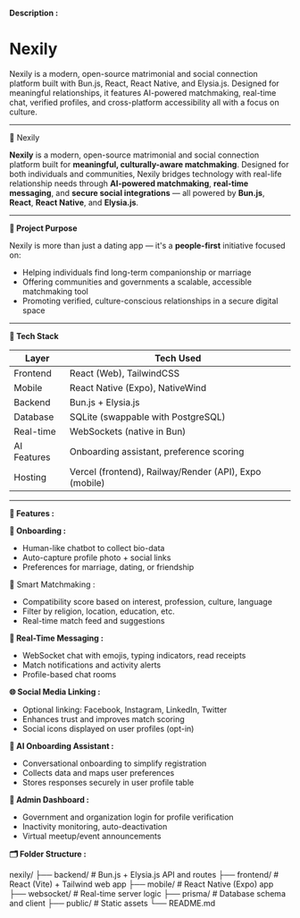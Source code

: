 **Description :**

# Nexily
Nexily is a modern, open-source matrimonial and social connection platform built with Bun.js, React, React Native, and Elysia.js. Designed for meaningful relationships, it features AI-powered matchmaking, real-time chat, verified profiles, and cross-platform accessibility all with a focus on culture.

-----------------------------------------------------------------------------------------------------------------------------------------------------------------------------

 💞 Nexily

**Nexily** is a modern, open-source matrimonial and social connection platform built for **meaningful, culturally-aware matchmaking**. Designed for both individuals and communities, Nexily bridges technology with real-life relationship needs through **AI-powered matchmaking**, **real-time messaging**, and **secure social integrations** — all powered by **Bun.js**, **React**, **React Native**, and **Elysia.js**.

---

**📌 Project Purpose**

Nexily is more than just a dating app — it's a **people-first** initiative focused on:
- Helping individuals find long-term companionship or marriage
- Offering communities and governments a scalable, accessible matchmaking tool
- Promoting verified, culture-conscious relationships in a secure digital space

---

 **🧱 Tech Stack**

| Layer        | Tech Used                             |
|--------------|----------------------------------------|
| Frontend     | React (Web), TailwindCSS               |
| Mobile       | React Native (Expo), NativeWind        |
| Backend      | Bun.js + Elysia.js                     |
| Database     | SQLite (swappable with PostgreSQL)     |
| Real-time    | WebSockets (native in Bun)             |
| AI Features  | Onboarding assistant, preference scoring |
| Hosting      | Vercel (frontend), Railway/Render (API), Expo (mobile) |

---

 **🚀 Features :**

 **👤 Onboarding :**
- Human-like chatbot to collect bio-data
- Auto-capture profile photo + social links
- Preferences for marriage, dating, or friendship

 💞 Smart Matchmaking :
- Compatibility score based on interest, profession, culture, language
- Filter by religion, location, education, etc.
- Real-time match feed and suggestions

 **💬 Real-Time Messaging :**
- WebSocket chat with emojis, typing indicators, read receipts
- Match notifications and activity alerts
- Profile-based chat rooms

 **🌐 Social Media Linking :**
- Optional linking: Facebook, Instagram, LinkedIn, Twitter
- Enhances trust and improves match scoring
- Social icons displayed on user profiles (opt-in)

 **🧠 AI Onboarding Assistant :**
- Conversational onboarding to simplify registration
- Collects data and maps user preferences
- Stores responses securely in user profile table

 **🛂 Admin Dashboard :**
- Government and organization login for profile verification
- Inactivity monitoring, auto-deactivation
- Virtual meetup/event announcements


 **🗂️ Folder Structure :**

nexily/
├── backend/ # Bun.js + Elysia.js API and routes
├── frontend/ # React (Vite) + Tailwind web app
├── mobile/ # React Native (Expo) app
├── websocket/ # Real-time server logic
├── prisma/ # Database schema and client
├── public/ # Static assets
└── README.md
